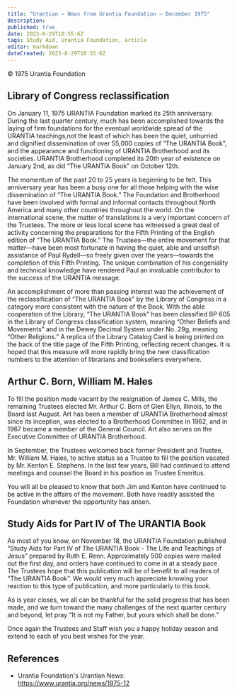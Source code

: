 ```yaml
---
title: "Urantian — News from Urantia Foundation — December 1975"
description: 
published: true
date: 2023-8-29T10:55:6Z
tags: Study Aid, Urantia Foundation, article
editor: markdown
dateCreated: 2023-8-29T10:55:6Z
---
```


<p class="v-card v-sheet theme--light gray lighten-3 px-2">© 1975 Urantia Foundation</p>


## Library of Congress reclassification

On January 11, 1975 URANTIA Foundation marked its 25th anniversary. During the last quarter century, much has been accomplished towards the laying of firm foundations for the eventual worldwide spread of the URANTIA teachings,not the least of which has been the quiet, unhurried and dignified dissemination of over 55,000 copies of “The URANTIA Book”, and the appearance and functioning of URANTIA Brotherhood and its societies. URANTIA Brotherhood completed its 20th year of existence on January 2nd, as did “The URANTIA Book” on October 12th.

The momentum of the past 20 to 25 years is beginning to be felt. This anniversary year has been a busy one for all those helping with the wise dissemination of “The URANTIA Book.” The Foundation and Brotherhood have been involved with formal and informal contacts throughout North America and many other countries throughout the world. On the international scene, the matter of translations is a very important concern of the Trustees. The more or less local scene has witnessed a great deal of activity concerning the preparations for the Fifth Printing of the English edition of “The URANTIA Book.” The Trustees—the entire movement for that matter—have been most fortunate in having the quiet, able and unselfish assistance of Paul Rydell—so freely given over the years—towards the completion of this Fifth Printing. The unique combination of his congeniality and technical knowledge have rendered Paul an invaluable contributor to the success of the URANTIA message.

An accomplishment of more than passing interest was the achievement of the reclassification of “The URANTIA Book” by the Library of Congress in a category more consistent with the nature of the Book. With the able cooperation of the Library, “The URANTIA Book” has been classified BP 605 in the Library of Congress classification system, meaning “Other Beliefs and Movements” and in the Dewey Decimal System under No. 29g, meaning “Other Religions.” A replica of the Library Catalog Card is being printed on the back of the title page of the Fifth Printing, reflecting recent changes. It is hoped that this measure will more rapidly bring the new classification numbers to the attention of librarians and booksellers everywhere.

## Arthur C. Born, William M. Hales

To fill the position made vacant by the resignation of James C. Mills, the remaining Trustees elected Mr. Arthur C. Born of Glen Ellyn, Illinois, to the Board last August. Art has been a member of URANTIA Brotherhood almost since its inception, was elected to a Brotherhood Committee in 1962, and in 1967 became a member of the General Council. Art also serves on the Executive Committee of URANTIA Brotherhood.

In September, the Trustees welcomed back former President and Trustee, Mr. William M. Hales, to active status as a Trustee to fill the position vacated by Mr. Kenton E. Stephens. In the last few years, Bill had continued to attend meetings and counsel the Board in his position as Trustee Emeritus.

You will all be pleased to know that both Jim and Kenton have continued to be active in the affairs of the movement. Both have readily assisted the Foundation whenever the opportunity has arisen.

## Study Aids for Part IV of The URANTIA Book

As most of you know, on November 18, the URANTIA Foundation published “Study Aids for Part IV of The URANTIA Book - The Life and Teachings of Jesus” prepared by Ruth E. Renn. Approximately 500 copies were mailed out the first day, and orders have continued to come in at a steady pace. The Trustees hope that this publication will be of benefit to all readers of “The URANTIA Book”. We would very much appreciate knowing your reaction to this type of publication, and more particularly to this book.

As is year closes, we all can be thankful for the solid progress that has been made, and we turn toward the many challenges of the next quarter century and beyond, let pray “It is not my Father, but yours which shall be done.”

Once again the Trustees and Staff wish you a happy holiday season and extend to each of you best wishes for the year.

## References

- Urantia Foundation's Urantian News: https://www.urantia.org/news/1975-12